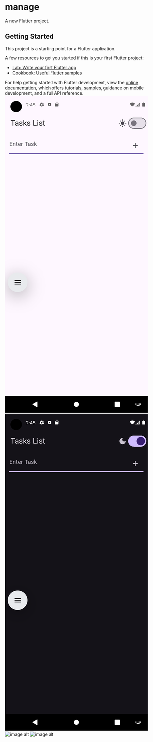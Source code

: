 # manage

A new Flutter project.

## Getting Started

This project is a starting point for a Flutter application.

A few resources to get you started if this is your first Flutter project:

- [Lab: Write your first Flutter app](https://docs.flutter.dev/get-started/codelab)
- [Cookbook: Useful Flutter samples](https://docs.flutter.dev/cookbook)

For help getting started with Flutter development, view the
[online documentation](https://docs.flutter.dev/), which offers tutorials,
samples, guidance on mobile development, and a full API reference.
![image alt](https://github.com/deepakkalwankar/Manage/blob/8a998e9a3820cbfa47821c4c3d1817ecbac86c7d/Screenshot_1750929348.png)
![image alt](https://github.com/deepakkalwankar/Manage/blob/8a998e9a3820cbfa47821c4c3d1817ecbac86c7d/Screenshot_1750929351.png)
![image alt](https://github.com/deepakkalwankar/Manage/blob/8a998e9a3820cbfa47821c4c3d1817ecbac86c7d/Screenshot_1750929372.png)
![image alt](https://github.com/deepakkalwankar/Manage/blob/8a998e9a3820cbfa47821c4c3d1817ecbac86c7d/Screenshot_1750929382.png)
